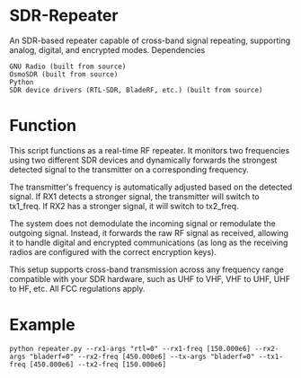 # SDR-Repeater

An SDR-based repeater capable of cross-band signal repeating, supporting analog, digital, and encrypted modes.
Dependencies

    GNU Radio (built from source)
    OsmoSDR (built from source)
    Python
    SDR device drivers (RTL-SDR, BladeRF, etc.) (built from source)

# Function

This script functions as a real-time RF repeater. It monitors two frequencies using two different SDR devices and dynamically forwards the strongest detected signal to the transmitter on a corresponding frequency.

The transmitter's frequency is automatically adjusted based on the detected signal. If RX1 detects a stronger signal, the transmitter will switch to tx1_freq. If RX2 has a stronger signal, it will switch to tx2_freq.

The system does not demodulate the incoming signal or remodulate the outgoing signal. Instead, it forwards the raw RF signal as received, allowing it to handle digital and encrypted communications (as long as the receiving radios are configured with the correct encryption keys).

This setup supports cross-band transmission across any frequency range compatible with your SDR hardware, such as UHF to VHF, VHF to UHF, UHF to HF, etc. All FCC regulations apply.

# Example 
    python repeater.py --rx1-args "rtl=0" --rx1-freq [150.000e6] --rx2-args "bladerf=0" --rx2-freq [450.000e6] --tx-args "bladerf=0" --tx1-freq [450.000e6] --tx2-freq [150.000e6]
